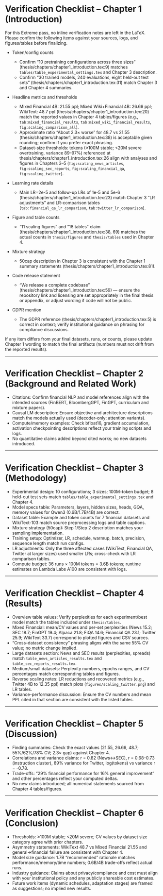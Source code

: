 # Verification Checklist – Chapter 1 (Introduction)

For this Extreme pass, no inline verification notes are left in the LaTeX. Please confirm the following items against your sources, logs, and figures/tables before finalizing.

- Token/config counts
  - Confirm “10 pretraining configurations across three sizes” (thesis/chapters/chapter1_introduction.tex:9) matches `tables/table_experimental_settings.tex` and Chapter 3 description.
  - Confirm “30 trained models, 240 evaluations, eight held-out test sets” (thesis/chapters/chapter1_introduction.tex:31) match Chapter 3 and Chapter 4 summaries.

- Headline metrics and thresholds
  - Mixed Financial 4B: 21.55 ppl; Mixed Wiki+Financial 4B: 26.69 ppl; WikiText: 48.7 ppl (thesis/chapters/chapter1_introduction.tex:20) match the reported values in Chapter 4 tables/figures (e.g., `tab:mixed_financial_results`, `tab:mixed_wiki_financial_results`, `fig:scaling_comparison_all`).
  - Approximate ratio “About 2.3× worse” for 48.7 vs 21.55 (thesis/chapters/chapter1_introduction.tex:38) is acceptable given rounding; confirm if you prefer exact phrasing.
  - Dataset-size thresholds: tokens (≥100M stable; <20M severe overtraining, variance 89–97%) referenced at thesis/chapters/chapter1_introduction.tex:26 align with analyses and figures in Chapters 3–5 (`fig:scaling_news_articles`, `fig:scaling_sec_reports`, `fig:scaling_financial_qa`, `fig:scaling_twitter`).

- Learning rate details
  - Main LR=2e-5 and follow-up LRs of 1e-5 and 5e-6 (thesis/chapters/chapter1_introduction.tex:23) match Chapter 3 “LR adjustments” and LR-comparison tables (`tab:financial_qa_lr_comparison`, `tab:twitter_lr_comparison`).

- Figure and table counts
  - “11 scaling figures” and “18 tables” claim (thesis/chapters/chapter1_introduction.tex:38, 69) matches the actual counts in `thesis/figures` and `thesis/tables` used in Chapter 4.

- Mixture strategy
  - 50cap description in Chapter 3 is consistent with the Chapter 1 summary statements (thesis/chapters/chapter1_introduction.tex:81).

- Code release statement
  - “We release a complete codebase” (thesis/chapters/chapter1_introduction.tex:59) — ensure the repository link and licensing are set appropriately in the final thesis or appendix, or adjust wording if code will not be public.

- GDPR mention
  - The GDPR reference (thesis/chapters/chapter1_introduction.tex:5) is correct in context; verify institutional guidance on phrasing for compliance discussions.

If any item differs from your final datasets, runs, or counts, please update Chapter 1 wording to match the final artifacts (numbers must not drift from the reported results).

---

# Verification Checklist – Chapter 2 (Background and Related Work)

- Citations: Confirm financial NLP and model references align with the intended sources (FinBERT, BloombergGPT, FinGPT, curriculum and mixture papers).
- Causal LM description: Ensure objective and architecture descriptions match the models actually used (decoder-only; attention variants).
- Compute/memory examples: Check bfloat16, gradient accumulation, activation checkpointing descriptions reflect your training scripts and logs.
- No quantitative claims added beyond cited works; no new datasets introduced.

---

# Verification Checklist – Chapter 3 (Methodology)

- Experimental design: 10 configurations; 3 sizes; 100M-token budget; 8 held-out test sets match `tables/table_experimental_settings.tex` and Chapter 4.
- Model specs table: Parameters, layers, hidden sizes, heads, GQA, memory values for Qwen3 (0.6B/1.7B/4B) are correct.
- Dataset table: Example and token counts for 7 financial datasets and WikiText-103 match source preprocessing logs and table captions.
- Mixture strategy (50cap): Step 1/Step 2 description matches your sampling implementation.
- Training setup: Optimizer, LR, schedule, warmup, batch, precision, sequence length match run configs.
- LR adjustments: Only the three affected cases (WikiText, Financial QA, Twitter at larger sizes) used smaller LRs; cross-check with LR comparison tables.
- Compute budget: 36 runs × 100M tokens = 3.6B tokens; runtime estimates on Lambda Labs A100 are consistent with logs.

---

# Verification Checklist – Chapter 4 (Results)

- Overview table values: Verify perplexities for each experiment/best model match the tables included under `thesis/tables`.
- Mixed Financial: mean/CV values and per-set perplexities (News 15.2; SEC 18.7; FinGPT 19.4; Alpaca 21.8; FiQA 14.6; Financial QA 23.1; Twitter 25.9; WikiText 33.7) correspond to plotted figures and CSV sources.
- “Cross-dataset consistency” phrasing aligns with the same 55% CV value; no metric change implied.
- Large datasets section: News and SEC results (perplexities, spreads) match `table_news_articles_results.tex` and `table_sec_reports_results.tex`.
- Medium/small datasets: Perplexity numbers, epochs ranges, and CV percentages match corresponding tables and figures.
- Reverse scaling notes: LR reductions and recovered metrics (e.g., Twitter 4B to 12.35 ppl) match plots (`figures/scaling_twitter.png`) and LR tables.
- Variance-performance discussion: Ensure the CV numbers and mean PPL cited in that section are consistent with the listed tables.

---

# Verification Checklist – Chapter 5 (Discussion)

- Finding summaries: Check the exact values (21.55, 26.69, 48.7; 55%/62%/78% CV; 2.3× gap) against Chapter 4.
- Correlations and variance claims: r = 0.82 (News↔SEC), r = 0.68–0.73 (instruction cluster), 89% variance for Twitter, log(tokens) vs variance r = -0.78.
- Trade-offs: “29% financial performance for 16% general improvement” and other percentages reflect your computed deltas.
- No new claims introduced; all numerical statements sourced from Chapter 4 tables/figures.

---

# Verification Checklist – Chapter 6 (Conclusion)

- Thresholds: ≥100M stable; <20M severe; CV values by dataset size category agree with prior chapters.
- Asymmetry statements: WikiText 48.7 vs Mixed Financial 21.55 and general→financial failure are consistent with Chapter 4.
- Model size guidance: 1.7B “recommended” rationale matches performance/memory/time numbers; 0.6B/4B trade-offs reflect actual runs.
- Industry guidance: Claims about privacy/compliance and cost must align with your institutional policy and any publicly shareable cost estimates.
- Future work items (dynamic schedules, adaptation stages) are framed as suggestions; no implied new results.
